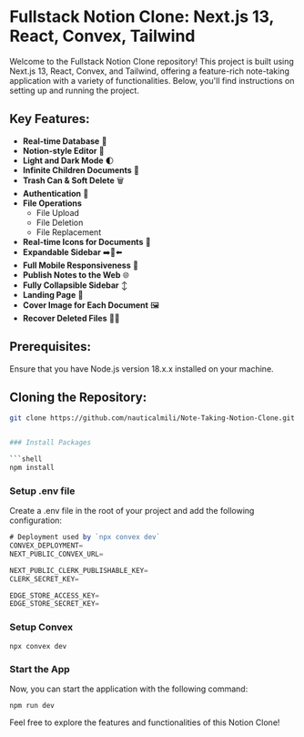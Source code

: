 # Fullstack Notion Clone: Next.js 13, React, Convex, Tailwind

Welcome to the Fullstack Notion Clone repository! This project is built using Next.js 13, React, Convex, and Tailwind, offering a feature-rich note-taking application with a variety of functionalities. Below, you'll find instructions on setting up and running the project.

## Key Features:

- **Real-time Database** 🔗
- **Notion-style Editor** 📝
- **Light and Dark Mode** 🌓
- **Infinite Children Documents** 🌲
- **Trash Can & Soft Delete** 🗑️
- **Authentication** 🔐
- **File Operations**
  - File Upload
  - File Deletion
  - File Replacement
- **Real-time Icons for Documents** 🌠
- **Expandable Sidebar** ➡️🔀⬅️
- **Full Mobile Responsiveness** 📱
- **Publish Notes to the Web** 🌐
- **Fully Collapsible Sidebar** ↕️
- **Landing Page** 🛬
- **Cover Image for Each Document** 🖼️
- **Recover Deleted Files** 🔄📄

## Prerequisites:

Ensure that you have Node.js version 18.x.x installed on your machine.

## Cloning the Repository:

````bash
git clone https://github.com/nauticalmili/Note-Taking-Notion-Clone.git


### Install Packages

```shell
npm install
````

### Setup .env file

Create a .env file in the root of your project and add the following configuration:

```js
# Deployment used by `npx convex dev`
CONVEX_DEPLOYMENT=
NEXT_PUBLIC_CONVEX_URL=

NEXT_PUBLIC_CLERK_PUBLISHABLE_KEY=
CLERK_SECRET_KEY=

EDGE_STORE_ACCESS_KEY=
EDGE_STORE_SECRET_KEY=
```

### Setup Convex

```shell
npx convex dev

```

### Start the App

Now, you can start the application with the following command:

```shell
npm run dev
```

Feel free to explore the features and functionalities of this Notion Clone!
